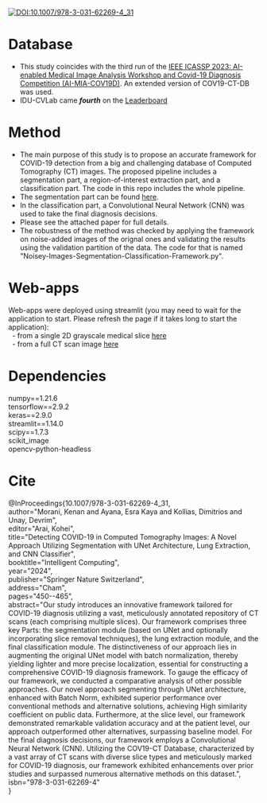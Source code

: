 [![DOI:10.1007/978-3-031-62269-4_31](http://img.shields.io/badge/DOI-10.1080/21681163.2023.2219765-B31B1B.svg)](https://doi.org/10.1007/978-3-031-62269-4_31)  
# Database
* This study coincides with the third run of the [IEEE ICASSP 2023: AI-enabled Medical Image Analysis Workshop and Covid-19 Diagnosis Competition (AI-MIA-COV19D)](https://mlearn.lincoln.ac.uk/icassp-2023-ai-mia/). An extended version of COV19-CT-DB was used.
* IDU-CVLab came ***fourth*** on the [Leaderboard](https://drive.google.com/file/d/1ATt-sqsSSaQczz-Qxj85LohwPD3T0i3W/view)

# Method
* The main purpose of this study is to propose an accurate framework for COVID-19 detection from a big and challenging database of Computed Tomography (CT) images. The proposed pipeline includes a segmentation part, a region-of-interest extraction part, and a classification part. The code in this repo includes the whole pipeline.
* The segmentation part can be found [here](https://github.com/IDU-CVLab/Images_Preprocessing_2nd). 
* In the classification part, a Convolutional Neural Network (CNN) was used to take the final diagnosis decisions.
* Please see the attached paper for full details.  
* The robustness of the method was checked by applying the framework on noise-added images of the orignal ones and validating the results using the validation partition of the data. The code for that is named "Noisey-Images-Segmentation-Classification-Framework.py".   
# Web-apps
Web-apps were deployed using streamlit (you may need to wait for the application to start. Please refresh the page if it takes long to start the application):  
&nbsp; - from a single 2D grayscale medical slice [here](https://kenanmorani-covid-19deployment-pipeline-app-82q4v6.streamlit.app/)   
&nbsp; - from a full CT scan image [here](https://kenanmorani-covid-19deployment-patient-level-predictions-d37izn.streamlit.app/)

# Dependencies
numpy==1.21.6 </br>
tensorflow==2.9.2 </br>
keras==2.9.0 </br>
streamlit==1.14.0 </br>
scipy==1.7.3 </br>
scikit_image </br>
opencv-python-headless </br>

# Cite
@InProceedings{10.1007/978-3-031-62269-4_31,  
author="Morani, Kenan  and Ayana, Esra Kaya and Kollias, Dimitrios and Unay, Devrim",  
editor="Arai, Kohei",  
title="Detecting COVID-19 in Computed Tomography Images: A Novel Approach Utilizing Segmentation with UNet Architecture, Lung Extraction, and CNN Classifier",  
booktitle="Intelligent Computing",  
year="2024",  
publisher="Springer Nature Switzerland",  
address="Cham",  
pages="450--465",  
abstract="Our study introduces an innovative framework tailored for COVID-19 diagnosis utilizing a vast, meticulously annotated repository of CT scans (each comprising multiple slices). Our framework comprises three key Parts: the segmentation module (based on UNet and optionally incorporating slice removal techniques), the lung extraction module, and the final classification module. The distinctiveness of our approach lies in augmenting the original UNet model with batch normalization, thereby yielding lighter and more precise localization, essential for constructing a comprehensive COVID-19 diagnosis framework. To gauge the efficacy of our framework, we conducted a comparative analysis of other possible approaches. Our novel approach segmenting through UNet architecture, enhanced with Batch Norm, exhibited superior performance over conventional methods and alternative solutions, achieving High similarity coefficient on public data. Furthermore, at the slice level, our framework demonstrated remarkable validation accuracy and at the patient level, our approach outperformed other alternatives, surpassing baseline model. For the final diagnosis decisions, our framework employs a Convolutional Neural Network (CNN). Utilizing the COV19-CT Database, characterized by a vast array of CT scans with diverse slice types and meticulously marked for COVID-19 diagnosis, our framework exhibited enhancements over prior studies and surpassed numerous alternative methods on this dataset.",  
isbn="978-3-031-62269-4"  
}  

